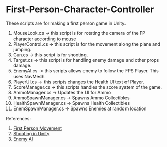 # First-Person-Character-Controller
These scripts are for making a first person game in Unity.

  1.  MouseLook.cs -> this script is for rotating the camera of the FP character according to mouse
  2.  PlayerControl.cs -> this script is for the movement along the plane and jumping.
  3.  Gun.cs -> this script is for shooting.
  4.  Target.cs -> this script is for handling enemy damage and other props damage.
  5.  EnemyAI.cs -> this scripts allows enemy to follow the FPS Player. This uses NavMesh
  6.  PlayerUI.cs -> this scripts changes the Health UI text of Player.
  7.  ScoreManager.cs -> this scripts handles the score system of the game.
  8.  AmmoManager.cs -> Updates the UI for Ammo
  9.  AmmoSpawnManager.cs -> Spawns Ammo Collectibles
  10. HealthSpawnManager.cs -> Spawns Health Collectibles
  11. EnemSpawnManager.cs -> Spawns Enemies at random location
  
  References:
   1. [First Person Movement](https://youtu.be/_QajrabyTJc)
   2. [Shooting in Unity](https://youtu.be/THnivyG0Mvo)
   3. [Enemy AI](https://youtu.be/jtCEttVRBNo?list=PLKklF7YNi0lOM0C8r_L3JN3oTC6AY9iFE)
